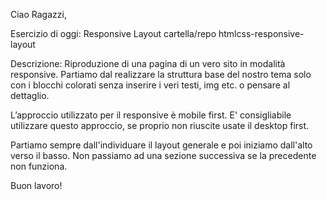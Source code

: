 Ciao Ragazzi,

Esercizio di oggi: Responsive Layout
cartella/repo htmlcss-responsive-layout

Descrizione:
Riproduzione di una pagina di un vero sito in modalità responsive. Partiamo dal realizzare la struttura base del nostro tema solo con i blocchi colorati senza inserire i veri testi, img etc. o pensare al dettaglio.

L’approccio utilizzato per il responsive è mobile first. E' consigliabile utilizzare questo approccio, se proprio non riuscite usate il desktop first.

Partiamo sempre dall'individuare il layout generale e poi iniziamo dall'alto verso il basso. Non passiamo ad una sezione successiva se la precedente non funziona.

Buon lavoro!